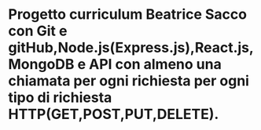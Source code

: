 # Progetto curriculum Beatrice Sacco con Git e gitHub,Node.js(Express.js),React.js,MongoDB e API con almeno una chiamata per ogni richiesta per ogni tipo di richiesta HTTP(GET,POST,PUT,DELETE).
